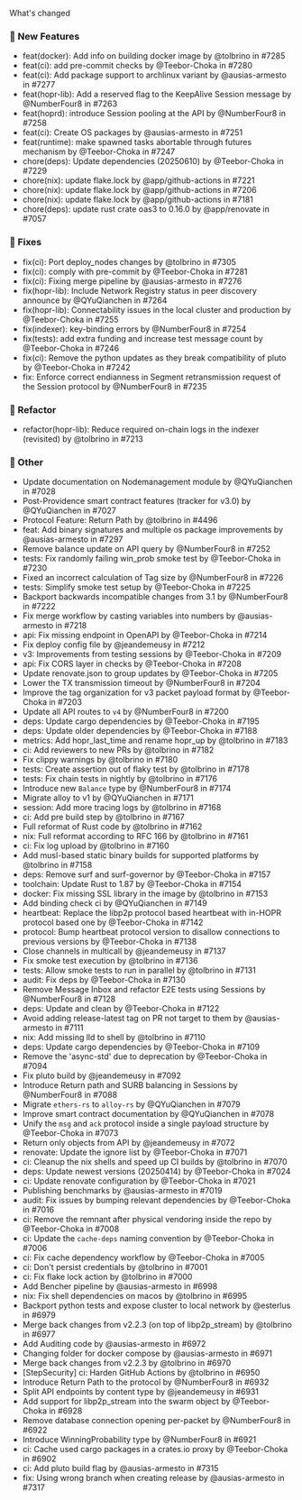 What's changed

### 🚀 New Features

* feat(docker): Add info on building docker image by @tolbrino in #7285
* feat(ci): add pre-commit checks by @Teebor-Choka in #7280
* feat(ci): Add package support to archlinux variant by @ausias-armesto in #7277
* feat(hopr-lib): Add a reserved flag to the KeepAlive Session message by @NumberFour8 in #7263
* feat(hoprd): introduce Session pooling at the API by @NumberFour8 in #7258
* feat(ci): Create OS packages by @ausias-armesto in #7251
* feat(runtime): make spawned tasks abortable through futures mechanism by @Teebor-Choka in #7247
* chore(deps): Update dependencies (20250610) by @Teebor-Choka in #7229
* chore(nix): update flake.lock by @app/github-actions in #7221
* chore(nix): update flake.lock by @app/github-actions in #7206
* chore(nix): update flake.lock by @app/github-actions in #7181
* chore(deps): update rust crate oas3 to 0.16.0 by @app/renovate in #7057


### 🐞 Fixes

* fix(ci): Port deploy_nodes changes by @tolbrino in #7305
* fix(ci): comply with pre-commit by @Teebor-Choka in #7281
* fix(ci): Fixing merge pipeline by @ausias-armesto in #7276
* fix(hopr-lib): Include Network Registry status in peer discovery announce by @QYuQianchen in #7264
* fix(hopr-lib): Connectability issues in the local cluster and production by @Teebor-Choka in #7255
* fix(indexer): key-binding errors by @NumberFour8 in #7254
* fix(tests): add extra funding and increase test message count by @Teebor-Choka in #7246
* fix(ci): Remove the python updates as they break compatibility of pluto by @Teebor-Choka in #7242
* fix: Enforce correct endianness in Segment retransmission request of the Session protocol by @NumberFour8 in #7235


### 🧹 Refactor

* refactor(hopr-lib): Reduce required on-chain logs in the indexer (revisited) by @tolbrino in #7213


### 🌟 Other

* Update documentation on Nodemanagement module by @QYuQianchen in #7028
* Post-Providence smart contract features (tracker for v3.0) by @QYuQianchen in #7027
* Protocol Feature: Return Path by @tolbrino in #4496
* feat: Add binary signatures and multiple os package improvements by @ausias-armesto in #7297
* Remove balance update on API query by @NumberFour8 in #7252
* tests: Fix randomly failing win_prob smoke test by @Teebor-Choka in #7230
* Fixed an incorrect calculation of Tag size by @NumberFour8 in #7226
* tests: Simplify smoke test setup by @Teebor-Choka in #7225
* Backport backwards incompatible changes from 3.1 by @NumberFour8 in #7222
* Fix merge workflow by casting variables into numbers by @ausias-armesto in #7218
* api: Fix missing endpoint in OpenAPI by @Teebor-Choka in #7214
* Fix deploy config file by @jeandemeusy in #7212
* v3: Improvements from testing sessions by @Teebor-Choka in #7209
* api: Fix CORS layer in checks by @Teebor-Choka in #7208
* Update renovate.json to group updates by @Teebor-Choka in #7205
* Lower the TX transmission timeout by @NumberFour8 in #7204
* Improve the tag organization for v3 packet payload format by @Teebor-Choka in #7203
* Update all API routes to `v4` by @NumberFour8 in #7200
* deps: Update cargo dependencies by @Teebor-Choka in #7195
* deps: Update older dependencies by @Teebor-Choka in #7188
* metrics: Add hopr_last_time and rename hopr_up by @tolbrino in #7183
* ci: Add reviewers to new PRs by @tolbrino in #7182
* Fix clippy warnings by @tolbrino in #7180
* tests: Create assertion out of flaky test by @tolbrino in #7178
* tests: Fix chain tests in nightly by @tolbrino in #7176
* Introduce new `Balance` type by @NumberFour8 in #7174
* Migrate alloy to v1 by @QYuQianchen in #7171
* session: Add more tracing logs by @tolbrino in #7168
* ci: Add pre build step by @tolbrino in #7167
* Full reformat of Rust code by @tolbrino in #7162
* nix: Full reformat according to RFC 166 by @tolbrino in #7161
* ci: Fix log upload by @tolbrino in #7160
* Add musl-based static binary builds for supported platforms by @tolbrino in #7158
* deps: Remove surf and surf-governor by @Teebor-Choka in #7157
* toolchain: Update Rust to 1.87 by @Teebor-Choka in #7154
* docker: Fix missing SSL library in the image  by @tolbrino in #7153
* Add binding check ci by @QYuQianchen in #7149
* heartbeat: Replace the libp2p protocol based heartbeat with in-HOPR protocol based one by @Teebor-Choka in #7142
* protocol: Bump heartbeat protocol version to disallow connections to previous versions by @Teebor-Choka in #7138
* Close channels in multicall by @jeandemeusy in #7137
* Fix smoke test execution by @tolbrino in #7136
* tests: Allow smoke tests to run in parallel by @tolbrino in #7131
* audit: Fix deps by @Teebor-Choka in #7130
* Remove Message Inbox and refactor E2E tests using Sessions by @NumberFour8 in #7128
* deps: Update and clean by @Teebor-Choka in #7122
* Avoid adding release-latest tag on PR not target to them by @ausias-armesto in #7111
* nix: Add missing lld to shell by @tolbrino in #7110
* deps: Update cargo dependencies by @Teebor-Choka in #7109
* Remove the 'async-std' due to deprecation by @Teebor-Choka in #7094
* Fix pluto build by @jeandemeusy in #7092
* Introduce Return path and SURB balancing in Sessions by @NumberFour8 in #7088
* Migrate `ethers-rs` to `alloy-rs` by @QYuQianchen in #7079
* Improve smart contract documentation by @QYuQianchen in #7078
* Unify the `msg` and `ack` protocol inside a single payload structure by @Teebor-Choka in #7073
* Return only objects from API by @jeandemeusy in #7072
* renovate: Update the ignore list by @Teebor-Choka in #7071
* ci: Cleanup the nix shells and speed up CI builds by @tolbrino in #7070
* deps: Update newest versions (20250414) by @Teebor-Choka in #7024
* ci: Update renovate configuration by @Teebor-Choka in #7021
* Publishing benchmarks by @ausias-armesto in #7019
* audit: Fix issues by bumping relevant dependencies by @Teebor-Choka in #7016
* ci: Remove the remnant after physical vendoring inside the repo by @Teebor-Choka in #7008
* ci: Update the `cache-deps` naming convention by @Teebor-Choka in #7006
* ci: Fix cache dependency workflow by @Teebor-Choka in #7005
* ci: Don't persist credentials by @tolbrino in #7001
* ci: Fix flake lock action by @tolbrino in #7000
* Add Bencher pipeline by @ausias-armesto in #6998
* nix: Fix shell dependencies on macos by @tolbrino in #6995
* Backport python tests and expose cluster to local network by @esterlus in #6979
* Merge back changes from v2.2.3 (on top of libp2p_stream) by @tolbrino in #6977
* Add Auditing code by @ausias-armesto in #6972
* Changing folder for docker compose by @ausias-armesto in #6971
* Merge back changes from v2.2.3 by @tolbrino in #6970
* [StepSecurity] ci: Harden GitHub Actions by @tolbrino in #6950
* Introduce Return Path to the protocol by @NumberFour8 in #6932
* Split API endpoints by content type by @jeandemeusy in #6931
* Add support for libp2p_stream into the swarm object by @Teebor-Choka in #6928
* Remove database connection opening per-packet by @NumberFour8 in #6922
* Introduce WinningProbability type by @NumberFour8 in #6921
* ci: Cache used cargo packages in a crates.io proxy by @Teebor-Choka in #6902
* ci: Add pluto build flag by @ausias-armesto in #7315
* fix: Using wrong branch when creating release by @ausias-armesto in #7317
